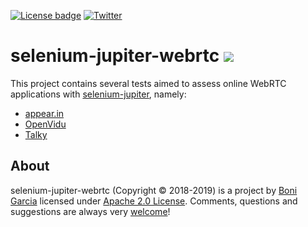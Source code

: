[![License badge](https://img.shields.io/badge/license-Apache2-green.svg)](http://www.apache.org/licenses/LICENSE-2.0)
[![Twitter](https://img.shields.io/badge/follow-@boni_gg-green.svg)](https://twitter.com/boni_gg)

# selenium-jupiter-webrtc [![][Logo]][GitHub Repository]

This project contains several tests aimed to assess online WebRTC applications with [selenium-jupiter], namely:

* [appear.in]
* [OpenVidu]
* [Talky]

## About

selenium-jupiter-webrtc (Copyright &copy; 2018-2019) is a project by [Boni Garcia] licensed under [Apache 2.0 License]. Comments, questions and suggestions are always very [welcome][selenium-jupiter issues]!

[Apache 2.0 License]: http://www.apache.org/licenses/LICENSE-2.0
[appear.in]: https://appear.in/
[Boni Garcia]: http://bonigarcia.github.io/
[GitHub Repository]: https://github.com/bonigarcia/selenium-jupiter-webrtc
[Logo]: http://bonigarcia.github.io/img/selenium-jupiter.png
[OpenVidu]: http://openvidu.io/
[selenium-jupiter issues]: https://github.com/bonigarcia/selenium-jupiter-webrtc/issues
[selenium-jupiter]: https://github.com/bonigarcia/selenium-jupiter
[Talky]: https://talky.io/

